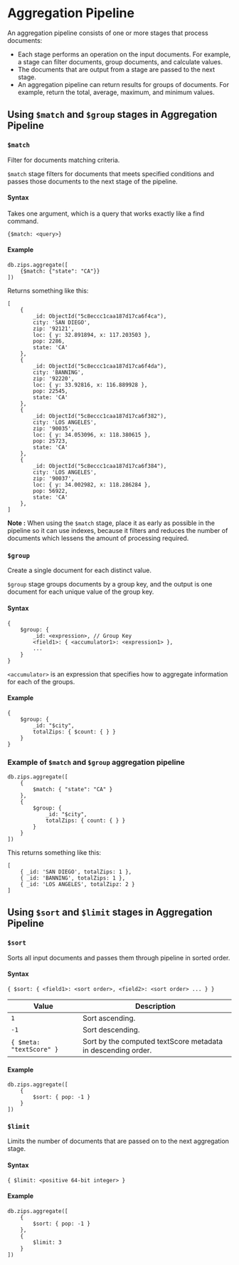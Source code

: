 # Aggregation Pipeline

An aggregation pipeline consists of one or more stages that process documents:

-   Each stage performs an operation on the input documents. For example, a stage can filter documents, group documents, and calculate values.
-   The documents that are output from a stage are passed to the next stage.
-   An aggregation pipeline can return results for groups of documents. For example, return the total, average, maximum, and minimum values.

## Using `$match` and `$group` stages in Aggregation Pipeline

### `$match`

Filter for documents matching criteria.

`$match` stage filters for documents that meets specified conditions and passes those documents to the next stage of the pipeline.

#### Syntax

Takes one argument, which is a query that works exactly like a find command.

```
{$match: <query>}
```

#### Example

```
db.zips.aggregate([
    {$match: {"state": "CA"}}
])
```

Returns something like this:

```
[
    {
        _id: ObjectId("5c8eccc1caa187d17ca6f4ca"),
        city: 'SAN DIEGO',
        zip: '92121',
        loc: { y: 32.891894, x: 117.203503 },
        pop: 2286,
        state: 'CA'
    },
    {
        _id: ObjectId("5c8eccc1caa187d17ca6f4da"),
        city: 'BANNING',
        zip: '92220',
        loc: { y: 33.92816, x: 116.889928 },
        pop: 22545,
        state: 'CA'
    },
    {
        _id: ObjectId("5c8eccc1caa187d17ca6f382"),
        city: 'LOS ANGELES',
        zip: '90035',
        loc: { y: 34.053096, x: 118.380615 },
        pop: 25723,
        state: 'CA'
    },
    {
        _id: ObjectId("5c8eccc1caa187d17ca6f384"),
        city: 'LOS ANGELES',
        zip: '90037',
        loc: { y: 34.002982, x: 118.286284 },
        pop: 56922,
        state: 'CA'
    },
]
```

**Note :** When using the `$match` stage, place it as early as possible in the pipeline so it can use indexes, because it filters and reduces the number of documents which lessens the amount of processing required.

### `$group`

Create a single document for each distinct value.

`$group` stage groups documents by a group key, and the output is one document for each unique value of the group key.

#### Syntax

```
{
    $group: {
        _id: <expression>, // Group Key
        <field1>: { <accumulator1>: <expression1> },
        ...
    }
}
```

`<accumulator>` is an expression that specifies how to aggregate information for each of the groups.

#### Example

```
{
    $group: {
        _id: "$city",
        totalZips: { $count: { } }
    }
}
```

### Example of `$match` and `$group` aggregation pipeline

```
db.zips.aggregate([
    {
        $match: { "state": "CA" }
    },
    {
        $group: {
            _id: "$city",
            totalZips: { count: { } }
        }
    }
])
```

This returns something like this:

```
[
    { _id: 'SAN DIEGO', totalZips: 1 },
    { _id: 'BANNING', totalZips: 1 },
    { _id: 'LOS ANGELES', totalZipz: 2 }
]
```

## Using `$sort` and `$limit` stages in Aggregation Pipeline

### `$sort`

Sorts all input documents and passes them through pipeline in sorted order.

#### Syntax

```
{ $sort: { <field1>: <sort order>, <field2>: <sort order> ... } }
```

| Value                    | Description                                                  |
| ------------------------ | ------------------------------------------------------------ |
| `1`                      | Sort ascending.                                              |
| `-1`                     | Sort descending.                                             |
| `{ $meta: "textScore" }` | Sort by the computed textScore metadata in descending order. |

#### Example

```
db.zips.aggregate([
    {
        $sort: { pop: -1 }
    }
])
```

### `$limit`

Limits the number of documents that are passed on to the next aggregation stage.

#### Syntax

```
{ $limit: <positive 64-bit integer> }
```

#### Example

```
db.zips.aggregate([
    {
        $sort: { pop: -1 }
    },
    {
        $limit: 3
    }
])
```
